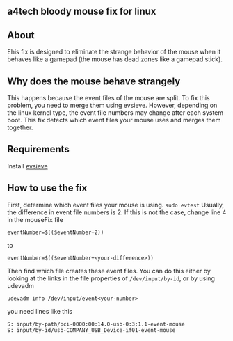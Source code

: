 ## a4tech bloody mouse fix for linux

## About
Еhis fix is designed to eliminate the strange behavior of the mouse when it behaves like a gamepad (the mouse has dead zones like a gamepad stick).

## Why does the mouse behave strangely
This happens because the event files of the mouse are split. To fix this problem, you need to merge them using evsieve. However, depending on the linux kernel type, the event file numbers may change after each system boot. This fix detects which event files your mouse uses and merges them together.

## Requirements
Install [evsieve](https://github.com/KarsMulder/evsieve)

## How to use the fix
First, determine which event files your mouse is using. `sudo evtest`
Usually, the difference in event file numbers is 2. If this is not the case, change line 4 in the mouseFix file
```
eventNumber=$(($eventNumber+2))
```
to
```
eventNumber=$(($eventNumber+<your-difference>)) 
```
Then find which file creates these event files. You can do this either by looking at the links in the file properties of `/dev/input/by-id`, or by using udevadm
```
udevadm info /dev/input/event<your-number>
```
you need lines like this
```
S: input/by-path/pci-0000:00:14.0-usb-0:3:1.1-event-mouse
S: input/by-id/usb-COMPANY_USB_Device-if01-event-mouse
```


